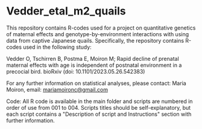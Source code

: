 # Vedder_etal_m2_quails
This repository contains R-codes used for a project on quantitative genetics of maternal effects and genotype-by-environment interactions with using data from captive Japanese quails. Specifically, the repository contains R-codes used in the following study:

Vedder O, Tschirren B, Postma E, Moiron M; Rapid decline of prenatal maternal effects with age is independent of postnatal environment in a precocial bird. bioRxiv (doi: 10.1101/2023.05.26.542383)

For any further information on statistical analyses, please contact: Maria Moiron, email: mariamoironc@gmail.com

Code: All R code is available in the main folder and scripts are numbered in order of use from 001 to 004. Scripts titles should be self-explanatory, but each script contains a "Description of script and Instructions" section with further information.
